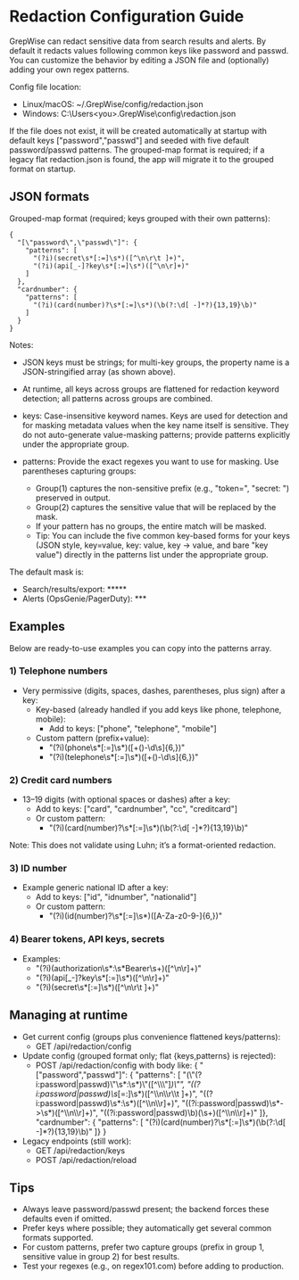 # Redaction Configuration Guide

GrepWise can redact sensitive data from search results and alerts. By default it redacts values following common keys like password and passwd. You can customize the behavior by editing a JSON file and (optionally) adding your own regex patterns.

Config file location:
- Linux/macOS: ~/.GrepWise/config/redaction.json
- Windows: C:\Users\<you>\.GrepWise\config\redaction.json

If the file does not exist, it will be created automatically at startup with default keys ["password","passwd"] and seeded with five default password/passwd patterns. The grouped-map format is required; if a legacy flat redaction.json is found, the app will migrate it to the grouped format on startup.

## JSON formats

Grouped-map format (required; keys grouped with their own patterns):

```
{
  "[\"password\",\"passwd\"]": {
    "patterns": [
      "(?i)(secret\s*[:=]\s*)([^\n\r\t ]+)",
      "(?i)(api[_-]?key\s*[:=]\s*)([^\n\r]+)"
    ]
  },
  "cardnumber": {
    "patterns": [
      "(?i)(card(number)?\s*[:=]\s*)(\b(?:\d[ -]*?){13,19}\b)"
    ]
  }
}
```

Notes:
- JSON keys must be strings; for multi-key groups, the property name is a JSON-stringified array (as shown above).
- At runtime, all keys across groups are flattened for redaction keyword detection; all patterns across groups are combined.

- keys: Case-insensitive keyword names. Keys are used for detection and for masking metadata values when the key name itself is sensitive. They do not auto-generate value-masking patterns; provide patterns explicitly under the appropriate group.
- patterns: Provide the exact regexes you want to use for masking. Use parentheses capturing groups:
  - Group(1) captures the non-sensitive prefix (e.g., "token=", "secret: ") preserved in output.
  - Group(2) captures the sensitive value that will be replaced by the mask.
  - If your pattern has no groups, the entire match will be masked.
  - Tip: You can include the five common key-based forms for your keys (JSON style, key=value, key: value, key -> value, and bare "key value") directly in the patterns list under the appropriate group.

The default mask is:
- Search/results/export: *****
- Alerts (OpsGenie/PagerDuty): ***

## Examples

Below are ready-to-use examples you can copy into the patterns array.

### 1) Telephone numbers
- Very permissive (digits, spaces, dashes, parentheses, plus sign) after a key:
  - Key-based (already handled if you add keys like phone, telephone, mobile):
    - Add to keys: ["phone", "telephone", "mobile"]
  - Custom pattern (prefix+value):
    - "(?i)(phone\s*[:=]\s*)([+()\-\d\s]{6,})"
    - "(?i)(telephone\s*[:=]\s*)([+()\-\d\s]{6,})"

### 2) Credit card numbers
- 13–19 digits (with optional spaces or dashes) after a key:
  - Add to keys: ["card", "cardnumber", "cc", "creditcard"]
  - Or custom pattern:
    - "(?i)(card(number)?\s*[:=]\s*)(\b(?:\d[ -]*?){13,19}\b)"

Note: This does not validate using Luhn; it’s a format-oriented redaction.

### 3) ID number
- Example generic national ID after a key:
  - Add to keys: ["id", "idnumber", "nationalid"]
  - Or custom pattern:
    - "(?i)(id(number)?\s*[:=]\s*)([A-Za-z0-9\-]{6,})"

### 4) Bearer tokens, API keys, secrets
- Examples:
  - "(?i)(authorization\s*:\s*Bearer\s+)([^\n\r]+)"
  - "(?i)(api[_-]?key\s*[:=]\s*)([^\n\r]+)"
  - "(?i)(secret\s*[:=]\s*)([^\n\r\t ]+)"

## Managing at runtime

- Get current config (groups plus convenience flattened keys/patterns):
  - GET /api/redaction/config
- Update config (grouped format only; flat {keys,patterns} is rejected):
  - POST /api/redaction/config with body like:
    {
      "[\"password\",\"passwd\"]": { "patterns": [
        "(\\\"(?i:password|passwd)\\\"\\s*:\\s*)\\\"([^\\\\\\\"]*)\\\"",
        "((?i:password|passwd)\\s*[=:]\\s*)([^\\\\n\\\\r\\\\t ]+)",
        "((?i:password|passwd)\\s*:\\s*)([^\\\\n\\\\r]+)",
        "((?i:password|passwd)\\s*->\\s*)([^\\\\n\\\\r]+)",
        "((?i:password|passwd)\\b)(\\s+)([^\\\\n\\\\r]+)"
      ]},
      "cardnumber": { "patterns": [
        "(?i)(card(number)?\\s*[:=]\\s*)(\\b(?:\\d[ -]*?){13,19}\\b)"
      ]}
    }
- Legacy endpoints (still work):
  - GET /api/redaction/keys
  - POST /api/redaction/reload

## Tips
- Always leave password/passwd present; the backend forces these defaults even if omitted.
- Prefer keys where possible; they automatically get several common formats supported.
- For custom patterns, prefer two capture groups (prefix in group 1, sensitive value in group 2) for best results.
- Test your regexes (e.g., on regex101.com) before adding to production.
